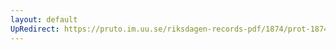 ```yaml
---
layout: default
UpRedirect: https://pruto.im.uu.se/riksdagen-records-pdf/1874/prot-1874--ak--314/prot-1874--ak--314_041.pdf
---
```

